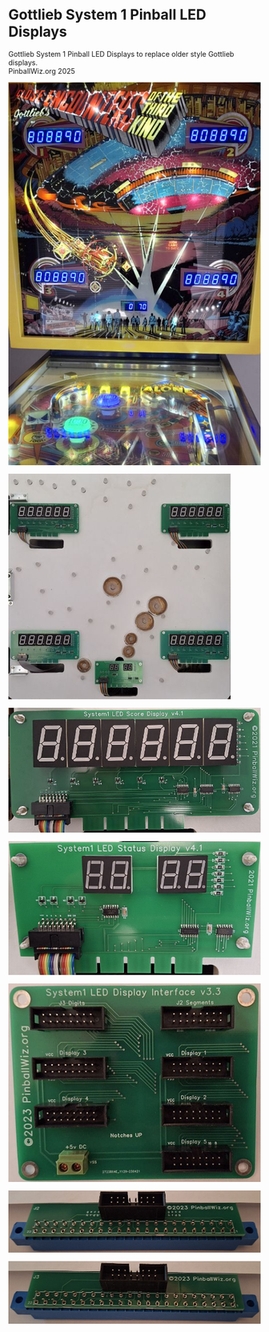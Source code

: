 # Gottlieb System 1 Pinball LED Displays

Gottlieb System 1 Pinball LED Displays to replace older style Gottlieb displays.  
PinballWiz.org 2025  

![Model](displays_active.jpg)  

![Model](sys1_displays.jpg)  

![Model](sys1_score_display.jpg)  

![Model](sys1_status_display.jpg)  

![Model](sys1_display_int.jpg)  

![Model](sys1_J2_adapter.jpg)  

![Model](sys1_J3_adapter.jpg)  
